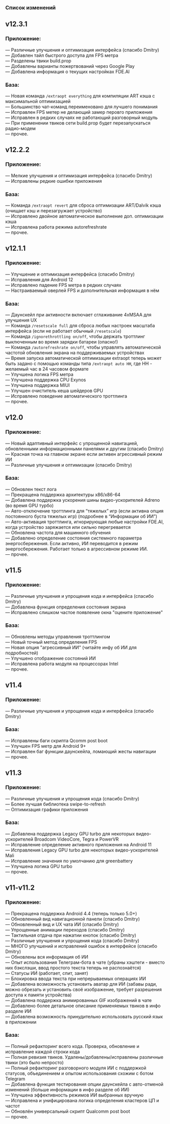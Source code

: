 ### Список изменений

## **v12.3.1**
### Приложение:
— Различные улучшения и оптимизация интерфейса (спасибо Dmitry)\
— Добавлен тайл быстрого доступа для FPS метра\
— Разделены твики build.prop\
— Добавлены варианты пожертвований через Google Play\
— Добавлена информация о текущих настройках FDE.AI

### База:
— Новая команда `/extraopt everything` для компиляции ART кэша с максимальной оптимизацией\
— Большинство чат-команд переименовано для лучшего понимания\
— Исправлен FPS метер не делающий замер перовго приложения\
— Исправлен в редких случаях не работающий разговорный модуль\
— При применении твиков сети build.prop будет перезапускаться радио-модем\
— прочее.



## **v12.2.2**
### Приложение:
— Мелкие улучшения и оптимизация интерфейса (спасибо Dmitry)\
— Исправлены редкие ошибки приложения

### База:
— Команда `/extraopt revert` для сброса оптимизации ART/Dalvik кэша (очищает кэш и перезагружает устройство)\
— Исправлено двойное автоматическое выполнение доп. оптимизации кэша\
— Исправлена работа режима autorefreshrate\
— прочее.



## **v12.1.1**
### Приложение:
— Улучшение и оптимизация интерфейса (спасибо Dmitry)\
— Исправления для Android 12\
— Исправлено падение FPS метра в редких случаях\
— Настраиваемый оверлей FPS и дополнительная информация в нём

### База:
— Даунскейл при активности включает сглаживание 4xMSAA для улучшения UX\
— Команда `/resetscale full` для сброса любых настроек масштаба интерфейса (если не работает обычный `/resetscale`)\
— Команда `/ignorethrottling on/off`, чтобы держать троттлинг выключенным во время зарядки батареи (опасно!)\
— Команда `/autorefreshrate on/off`, чтобы управлять автоматической частотой обновления экрана на поддерживаемых устройствах\
— Время запуска автоматической оптимизации extraopt теперь может быть задано с помощью команды типа `/extraopt auto HH`, где HH - желаемый час в 24 часовом формате\
— Улучшена логика FPS метра\
— Улучшена поддержка CPU Exynos\
— Улучшена поддержка MIUI\
— Улучшен очиститель кеша шейдеров GPU\
— Исправлено поведение автоматического троттлинга\
— прочее.



## **v12.0**
### Приложение:
— Новый адаптивный интерфейс с упрощенной навигацией, обновленными информационными панелями и другим (спасибо Dmitry)\
— Красная точка на главном экране если активен агрессивный режим ИИ\
— Различные улучшения и оптимизации (спасибо Dmitry)

### База:
— Обновлен текст лога\
— Прекращена поддержка архитектуры x86/x86-64\
— Добавлена поддержка ускорения шины видео-ускорителей Adreno (во время GPU турбо)\
— Авто-отключение троттлинга для “тяжелых” игр (если активна опция постоянного буста тяжелых игр) (подробнее в “Информации об ИИ”)\
— Авто-активация троттлинга, игнорирующая любые настройки FDE.AI, когда устройство заряжается или сильно перегревается\
— Обновлена частота для машинного обучения\
— Добавлено определение состояния системного параметра энергосбережения. Если активно, ИИ переводится в режим энергосбережения. Работает только в агрессивном режиме ИИ.\
— прочее.


## **v11.5**
### Приложение:
— Различные улучшения и упрощения кода и интерфейса (спасибо Dmitry)\
— Добавлена функция определения состояния экрана\
— Исправлено слишком частое появление окна "оцените приложение"

### База:
— Обновлены методы управления троттлингом\
— Новый точный метод определения FPS\
— Новая опция "агрессивный ИИ" (читайте инфу об ИИ для подробностей)\
— Улучшено отображение состояний ИИ\
— Исправлена работа модуля на процессорах Intel\
— прочее.



## **v11.4**
### Приложение:
— Различные улучшения и упрощения кода и интерфейса (спасибо Dmitry)

### База:
— Исправлены баги скрипта Qcomm post boot\
— Улучшен FPS метр для Android 9+\
— Исправлен баг функции даунскейла, ломающий жесты навигации\
— прочее.



## **v11.3**
### Приложение:
— Различные улучшения и упрощения кода (спасибо Dmitry)\
— Более лучшая библиотека swipe-to-refresh\
— Оптимизация графики приложения

### База:
— Добавлена поддержка Legacy GPU turbo для некоторых видео-ускорителей Broadcom VideoCore, Tegra и PowerVR\
— Исправление определение активного приложения на Android 11\
— Исправления Legacy GPU turbo для некоторых видео-ускорителей Mali\
— Исправление значения по умолчанию для greenbattery\
— Улучшена логика GPU turbo\
— прочее.



## **v11-v11.2**
### Приложение:
— Прекращена поддержка Android 4.4 (теперь только 5.0+)\
— Обновленный вид навигационной панели (спасибо Dmitry)\
— Обновленный вид и UX чата ИИ (спасибо Dmitry)\
— Упрощенные анимации переходов (спасибо Dmitry)\
— Тактильная отдача при нажатии кнопок (спасибо Dmitry)\
— Различные улучшения и упрощения кода (спасибо Dmitry)\
— МНОГО улучшений и исправлений ошибок в интерфейсе (спасибо Dmitry)\
— Обновлены вся информация об ИИ\
— Опыт использования Телеграм-бота в чате (убраны хэштеги - вместо них бэкслэши, ввод простого текста теперь не распознаётся)\
— Статусы ИИ (работает, спит, занят)\
— Блокировка ввода текста при непрерываемых операциях ИИ\
— Добавлена возможность установить аватар для ИИ (забавы ради, можно обрезать и установить своё изображение, требует разрешения доступа к памяти устройства)\
— Добавлена поддержка анимированных GIF изображений в чате\
— Добавлено более детальное описание применяемых твиков в инфо разделе ИИ\
— Добавлена возможность принудительно использовать русский язык в приложении

### База:
— Полный рефакторинг всего кода. Проверка, обновление и исправление каждой строки кода\
— Полная ревизия твиков. Удалены/добавлены/исправлены различные твики (это было непросто)\
— Полный рефакторинг разговорного модуля ИИ с поддержкой статусов, объединением и опытом использования схожим с ботом Telegram\
— Добавлена функция тестирования опции даунскейла с авто-отменой изменений (больше информации в инфо разделе об ИИ)\
— Улучшена эффективность режимов ИИ выбранных вручную\
— Исправлена и унифицирована логика определения кластеров ЦП и частот\
— Обновлён универсальный скрипт Qualcomm post boot\
— прочее.

